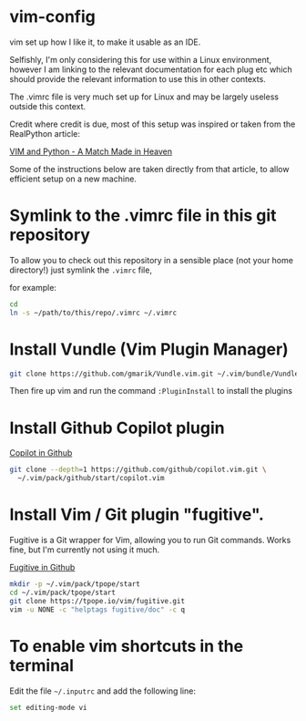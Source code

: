 # vim-config
vim set up how I like it, to make it usable as an IDE.

Selfishly, I'm only considering this for use within a Linux
environment, however I am linking to the relevant documentation
for each plug etc which should provide the relevant information
to use this in other contexts.

The .vimrc file is very much set up for Linux and may be largely
useless outside this context.

Credit where credit is due, most of this setup was inspired or 
taken from the RealPython article:

[VIM and Python - A Match Made in Heaven](https://realpython.com/vim-and-python-a-match-made-in-heaven/)

Some of the instructions below are taken directly from that article, to allow
efficient setup on a new machine.




# Symlink to the .vimrc file in this git repository

To allow you to check out this repository in a sensible
place (not your home directory!) just symlink the `.vimrc` file,

for example:

```bash
cd
ln -s ~/path/to/this/repo/.vimrc ~/.vimrc
```

# Install Vundle (Vim Plugin Manager)

```bash
git clone https://github.com/gmarik/Vundle.vim.git ~/.vim/bundle/Vundle.vim
```

Then fire up vim and run the command `:PluginInstall` to install the plugins

# Install Github Copilot plugin 

[Copilot in Github](https://github.com/github/copilot.vim)

```bash
git clone --depth=1 https://github.com/github/copilot.vim.git \
  ~/.vim/pack/github/start/copilot.vim
```

# Install Vim / Git plugin "fugitive".

Fugitive is a Git wrapper for Vim, allowing you to run Git commands.
Works fine, but I'm currently not using it much.

[Fugitive in Github](https://github.com/tpope/vim-fugitive)

```bash
mkdir -p ~/.vim/pack/tpope/start
cd ~/.vim/pack/tpope/start
git clone https://tpope.io/vim/fugitive.git
vim -u NONE -c "helptags fugitive/doc" -c q

```

# To enable vim shortcuts in the terminal

Edit the file `~/.inputrc` and add the following line:

```bash
set editing-mode vi
```

